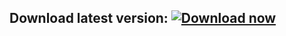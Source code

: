 ## Download latest version: [![Download now](https://i.gyazo.com/51c42b9a6d9ffcfc117d6e4afc4e399d.png)](https://raw.githubusercontent.com/rajasekhar1404/krs-mobile-builds/main/krs_1.0.10.apk)
